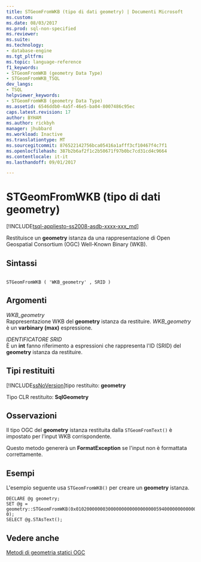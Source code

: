 ```yaml
---
title: STGeomFromWKB (tipo di dati geometry) | Documenti Microsoft
ms.custom: 
ms.date: 08/03/2017
ms.prod: sql-non-specified
ms.reviewer: 
ms.suite: 
ms.technology:
- database-engine
ms.tgt_pltfrm: 
ms.topic: language-reference
f1_keywords:
- STGeomFromWKB (geometry Data Type)
- STGeomFromWKB_TSQL
dev_langs:
- TSQL
helpviewer_keywords:
- STGeomFromWKB (geometry Data Type)
ms.assetid: 6546ddb0-4a5f-46e5-ba04-8007486c95ec
caps.latest.revision: 17
author: BYHAM
ms.author: rickbyh
manager: jhubbard
ms.workload: Inactive
ms.translationtype: MT
ms.sourcegitcommit: 876522142756bca05416a1afff3cf10467f4c7f1
ms.openlocfilehash: 387b2b6af2f1c2b50671f97b0bc7cd31cd4c9664
ms.contentlocale: it-it
ms.lasthandoff: 09/01/2017

---
```

# <a name="stgeomfromwkb-geometry-data-type"></a>STGeomFromWKB (tipo di dati geometry)
[!INCLUDE[tsql-appliesto-ss2008-asdb-xxxx-xxx_md](../../includes/tsql-appliesto-ss2008-asdb-xxxx-xxx-md.md)]

Restituisce un **geometry** istanza da una rappresentazione di Open Geospatial Consortium (OGC) Well-Known Binary (WKB).
  
## <a name="syntax"></a>Sintassi  
  
```  
  
STGeomFromWKB ( 'WKB_geometry' , SRID )  
```  
  
## <a name="arguments"></a>Argomenti  
 *WKB_geometry*  
 Rappresentazione WKB del **geometry** istanza da restituire. *WKB_geometry* è un **varbinary (max)** espressione.  
  
 *IDENTIFICATORE SRID*  
 È un **int** fanno riferimento a espressioni che rappresenta l'ID (SRID) del **geometry** istanza da restituire.  
  
## <a name="return-types"></a>Tipi restituiti  
 [!INCLUDE[ssNoVersion](../../includes/ssnoversion-md.md)]tipo restituito: **geometry**  
  
 Tipo CLR restituito: **SqlGeometry**  
  
## <a name="remarks"></a>Osservazioni  
 Il tipo OGC del **geometry** istanza restituita dalla `STGeomFromText()` è impostato per l'input WKB corrispondente.  
  
 Questo metodo genererà un **FormatException** se l'input non è formattata correttamente.  
  
## <a name="examples"></a>Esempi  
 L'esempio seguente usa `STGeomFromWKB()` per creare un **geometry** istanza.  
  
```  
DECLARE @g geometry;   
SET @g = geometry::STGeomFromWKB(0x010200000003000000000000000000594000000000000059400000000000003440000000000080664000000000008066400000000000806640, 0);  
SELECT @g.STAsText();  
```  
  
## <a name="see-also"></a>Vedere anche  
 [Metodi di geometria statici OGC](../../t-sql/spatial-geometry/ogc-static-geometry-methods.md)  
  
  



